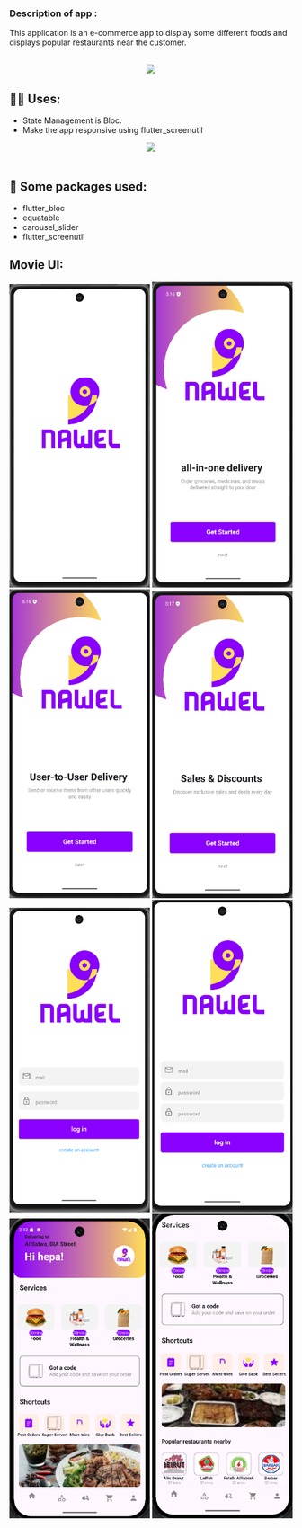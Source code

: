 ### Description of app :
This application is an e-commerce app to display some different foods and displays popular restaurants near the customer.


<br>
<div align="center">
    <img src="https://user-images.githubusercontent.com/73097560/115834477-dbab4500-a447-11eb-908a-139a6edaec5c.gif" />
</div>

## 🙋‍♂️ Uses:

- State Management is Bloc.
- Make the app responsive using flutter_screenutil


<div align="center">
    <img src="https://user-images.githubusercontent.com/73097560/115834477-dbab4500-a447-11eb-908a-139a6edaec5c.gif" />
</div>
<br>


## 🚀 Some packages used:

- flutter_bloc
- equatable
- carousel_slider
- flutter_screenutil

## Movie UI:

<p float="left">
  <img src="nawel screens/Screenshot 2025-07-01 171607.png" width="250"/>
  <img src="nawel screens/Screenshot 2025-07-01 171644.png" width="250"/>
  <img src="nawel screens/Screenshot 2025-07-01 171658.png" width="250"/>
  <img src="nawel screens/Screenshot 2025-07-01 171711.png" width="250"/>
  <img src="nawel screens/Screenshot 2025-07-01 172033.png" width="250"/>
  <img src="nawel screens/Screenshot 2025-07-01 172216.png" width="250"/>
  <img src="nawel screens/Screenshot 2025-06-19 141239.png" width="250"/>
  <img src="nawel screens/Screenshot 2025-06-19 141253.png" width="250"/>
  
 
</p>
